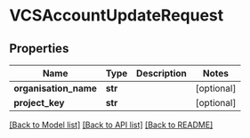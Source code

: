# VCSAccountUpdateRequest

## Properties
Name | Type | Description | Notes
------------ | ------------- | ------------- | -------------
**organisation_name** | **str** |  | [optional] 
**project_key** | **str** |  | [optional] 

[[Back to Model list]](../README.md#documentation-for-models) [[Back to API list]](../README.md#documentation-for-api-endpoints) [[Back to README]](../README.md)


